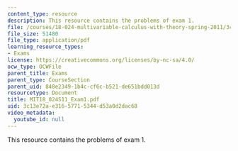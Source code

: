 ```yaml
---
content_type: resource
description: This resource contains the problems of exam 1.
file: /courses/18-024-multivariable-calculus-with-theory-spring-2011/3c13e72ae31657715344d53a0d2dac68_MIT18_024S11_Exam1.pdf
file_size: 51480
file_type: application/pdf
learning_resource_types:
- Exams
license: https://creativecommons.org/licenses/by-nc-sa/4.0/
ocw_type: OCWFile
parent_title: Exams
parent_type: CourseSection
parent_uid: 848e2349-1b4c-cf6c-b521-de651bdd013d
resourcetype: Document
title: MIT18_024S11_Exam1.pdf
uid: 3c13e72a-e316-5771-5344-d53a0d2dac68
video_metadata:
  youtube_id: null
---
```

This resource contains the problems of exam 1.